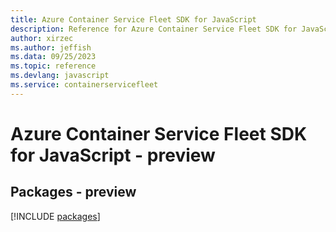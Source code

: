```yaml
---
title: Azure Container Service Fleet SDK for JavaScript
description: Reference for Azure Container Service Fleet SDK for JavaScript
author: xirzec
ms.author: jeffish
ms.data: 09/25/2023
ms.topic: reference
ms.devlang: javascript
ms.service: containerservicefleet
---
```

# Azure Container Service Fleet SDK for JavaScript - preview
## Packages - preview
[!INCLUDE [packages](container-service-fleet-index.md)]
